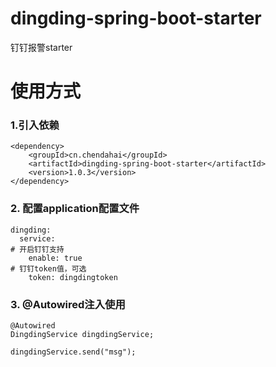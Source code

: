 # dingding-spring-boot-starter
钉钉报警starter

# 使用方式

### 1.引入依赖
```$xslt
<dependency>
    <groupId>cn.chendahai</groupId>
    <artifactId>dingding-spring-boot-starter</artifactId>
    <version>1.0.3</version>
</dependency>
```

### 2. 配置application配置文件
```$xslt
dingding:
  service:
# 开启钉钉支持
    enable: true
# 钉钉token值，可选
    token: dingdingtoken
```

### 3. @Autowired注入使用
```$xslt
@Autowired
DingdingService dingdingService;

dingdingService.send("msg");
```
